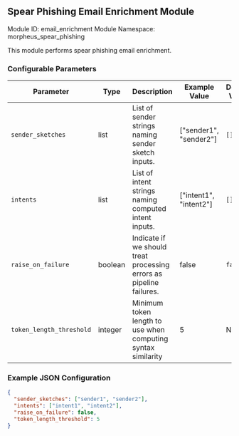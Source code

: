 <!--
SPDX-FileCopyrightText: Copyright (c) 2022-2023, NVIDIA CORPORATION & AFFILIATES. All rights reserved.
SPDX-License-Identifier: Apache-2.0

Licensed under the Apache License, Version 2.0 (the "License");
you may not use this file except in compliance with the License.
You may obtain a copy of the License at

http://www.apache.org/licenses/LICENSE-2.0

Unless required by applicable law or agreed to in writing, software
distributed under the License is distributed on an "AS IS" BASIS,
WITHOUT WARRANTIES OR CONDITIONS OF ANY KIND, either express or implied.
See the License for the specific language governing permissions and
limitations under the License.
-->

## Spear Phishing Email Enrichment Module

Module ID: email_enrichment
Module Namespace: morpheus_spear_phishing

This module performs spear phishing email enrichment.

### Configurable Parameters

| Parameter                | Type | Description                                                         | Example Value          | Default Value |
|--------------------------|------|---------------------------------------------------------------------|------------------------|---------------|
| `sender_sketches`        | list | List of sender strings naming sender sketch inputs.                 | ["sender1", "sender2"] | `[]`          |
| `intents`                | list | List of intent strings naming computed intent inputs.               | ["intent1", "intent2"] | `[]`          |
| `raise_on_failure`       | boolean | Indicate if we should treat processing errors as pipeline failures. | false                  | `false`       |
| `token_length_threshold` | integer  | Minimum token length to use when computing syntax similarity        | 5                      | None          |

### Example JSON Configuration

```json
{
  "sender_sketches": ["sender1", "sender2"],
  "intents": ["intent1", "intent2"],
  "raise_on_failure": false,
  "token_length_threshold": 5
}
